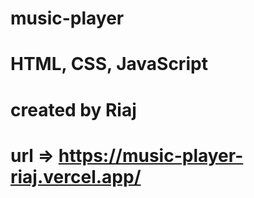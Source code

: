 # music-player
# HTML, CSS, JavaScript
# created by Riaj
# url => https://music-player-riaj.vercel.app/
